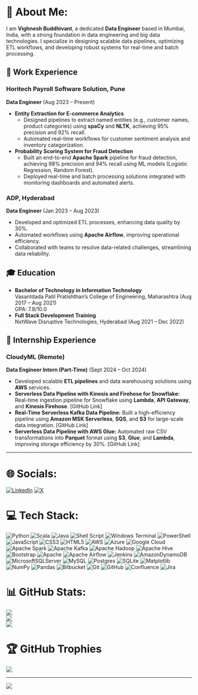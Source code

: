 # 💫 About Me:
I am **Vighnesh Buddhivant**, a dedicated **Data Engineer** based in Mumbai, India, with a strong foundation in data engineering and big data technologies. I specialize in designing scalable data pipelines, optimizing ETL workflows, and developing robust systems for real-time and batch processing.  

## 💼 Work Experience  
### **Horitech Payroll Software Solution, Pune**  
**Data Engineer** (Aug 2023 – Present)  
- **Entity Extraction for E-commerce Analytics**  
  - Designed pipelines to extract named entities (e.g., customer names, product categories) using **spaCy** and **NLTK**, achieving 95% precision and 92% recall.  
  - Automated real-time workflows for customer sentiment analysis and inventory categorization.  
- **Probability Scoring System for Fraud Detection**  
  - Built an end-to-end **Apache Spark** pipeline for fraud detection, achieving 98% precision and 94% recall using ML models (Logistic Regression, Random Forest).  
  - Deployed real-time and batch processing solutions integrated with monitoring dashboards and automated alerts.  

### **ADP, Hyderabad**  
**Data Engineer** (Jan 2023 – Aug 2023)  
- Developed and optimized ETL processes, enhancing data quality by 30%.  
- Automated workflows using **Apache Airflow**, improving operational efficiency.  
- Collaborated with teams to resolve data-related challenges, streamlining data reliability.  

## 🎓 Education  
- **Bachelor of Technology in Information Technology**  
  Vasantdada Patil Pratishthan’s College of Engineering, Maharashtra (Aug 2017 – Aug 2021)  
  GPA: 7.8/10.0  
- **Full Stack Development Training**  
  NxtWave Disruptive Technologies, Hyderabad (Aug 2021 – Dec 2022)  

## 🌟 Internship Experience  

### **CloudyML (Remote)**  
**Data Engineer Intern (Part-Time)** (Sept 2024 – Oct 2024)  
- Developed scalable **ETL pipelines** and data warehousing solutions using **AWS** services.  
- **Serverless Data Pipeline with Kinesis and Firehose for Snowflake:** Real-time ingestion pipeline for Snowflake using **Lambda**, **API Gateway**, and **Kinesis Firehose**. [GitHub Link]  
- **Real-Time Serverless Kafka Data Pipeline:** Built a high-efficiency pipeline using **Amazon MSK Serverless**, **SQS**, and **S3** for large-scale data integration. [GitHub Link]  
- **Serverless Data Pipeline with AWS Glue:** Automated raw CSV transformations into **Parquet** format using **S3**, **Glue**, and **Lambda**, improving storage efficiency by 30%. [GitHub Link]  

---

# 🌐 Socials:
[![LinkedIn](https://img.shields.io/badge/LinkedIn-%230077B5.svg?logo=linkedin&logoColor=white)](https://www.linkedin.com/in/vighneshbuddhivant) [![X](https://img.shields.io/badge/X-black.svg?logo=X&logoColor=white)](https://x.com/vSachin10) 

# 💻 Tech Stack:
![Python](https://img.shields.io/badge/python-3670A0?style=flat&logo=python&logoColor=ffdd54)   ![Scala](https://img.shields.io/badge/scala-%23DC322F.svg?style=flat&logo=scala&logoColor=white)   ![Java](https://img.shields.io/badge/java-%23ED8B00.svg?style=flat&logo=openjdk&logoColor=white)   ![Shell Script](https://img.shields.io/badge/shell_script-%23121011.svg?style=flat&logo=gnu-bash&logoColor=white)   ![Windows Terminal](https://img.shields.io/badge/Windows%20Terminal-%234D4D4D.svg?style=flat&logo=windows-terminal&logoColor=white)   ![PowerShell](https://img.shields.io/badge/PowerShell-%235391FE.svg?style=flat&logo=powershell&logoColor=white)   ![JavaScript](https://img.shields.io/badge/javascript-%23323330.svg?style=flat&logo=javascript&logoColor=%23F7DF1E)   ![CSS3](https://img.shields.io/badge/css3-%231572B6.svg?style=flat&logo=css3&logoColor=white)   ![HTML5](https://img.shields.io/badge/html5-%23E34F26.svg?style=flat&logo=html5&logoColor=white)   ![AWS](https://img.shields.io/badge/AWS-%23FF9900.svg?style=flat&logo=amazon-aws&logoColor=white)   ![Azure](https://img.shields.io/badge/azure-%230072C6.svg?style=flat&logo=microsoftazure&logoColor=white)   ![Google Cloud](https://img.shields.io/badge/GoogleCloud-%234285F4.svg?style=flat&logo=google-cloud&logoColor=white)   ![Apache Spark](https://img.shields.io/badge/Apache%20Spark-FDEE21?style=flat&logo=apachespark&logoColor=black)   ![Apache Kafka](https://img.shields.io/badge/Apache%20Kafka-000?style=flat&logo=apachekafka)   ![Apache Hadoop](https://img.shields.io/badge/Apache%20Hadoop-66CCFF?style=flat&logo=apachehadoop&logoColor=black)   ![Apache Hive](https://img.shields.io/badge/Apache%20Hive-FDEE21?style=flat&logo=apachehive&logoColor=black)   ![Bootstrap](https://img.shields.io/badge/bootstrap-%238511FA.svg?style=flat&logo=bootstrap&logoColor=white)   ![Apache](https://img.shields.io/badge/apache-%23D42029.svg?style=flat&logo=apache&logoColor=white)   ![Apache Airflow](https://img.shields.io/badge/Apache%20Airflow-017CEE?style=flat&logo=Apache%20Airflow&logoColor=white)   ![Jenkins](https://img.shields.io/badge/jenkins-%232C5263.svg?style=flat&logo=jenkins&logoColor=white)   ![AmazonDynamoDB](https://img.shields.io/badge/Amazon%20DynamoDB-4053D6?style=flat&logo=Amazon%20DynamoDB&logoColor=white)   ![MicrosoftSQLServer](https://img.shields.io/badge/Microsoft%20SQL%20Server-CC2927?style=flat&logo=microsoft%20sql%20server&logoColor=white)   ![MySQL](https://img.shields.io/badge/mysql-4479A1.svg?style=flat&logo=mysql&logoColor=white)   ![Postgres](https://img.shields.io/badge/postgres-%23316192.svg?style=flat&logo=postgresql&logoColor=white)   ![SQLite](https://img.shields.io/badge/sqlite-%2307405e.svg?style=flat&logo=sqlite&logoColor=white)   ![Matplotlib](https://img.shields.io/badge/Matplotlib-%23ffffff.svg?style=flat&logo=Matplotlib&logoColor=black) ![NumPy](https://img.shields.io/badge/numpy-%23013243.svg?style=flat&logo=numpy&logoColor=white)   ![Pandas](https://img.shields.io/badge/pandas-%23150458.svg?style=flat&logo=pandas&logoColor=white)   ![Bitbucket](https://img.shields.io/badge/bitbucket-%230047B3.svg?style=flat&logo=bitbucket&logoColor=white)   ![Git](https://img.shields.io/badge/git-%23F05033.svg?style=flat&logo=git&logoColor=white)   ![GitHub](https://img.shields.io/badge/github-%23121011.svg?style=flat&logo=github&logoColor=white)   ![Confluence](https://img.shields.io/badge/confluence-%23172BF4.svg?style=flat&logo=confluence&logoColor=white)   ![Jira](https://img.shields.io/badge/jira-%230A0FFF.svg?style=flat&logo=jira&logoColor=white)

# 📊 GitHub Stats:
![](https://github-readme-stats.vercel.app/api?username=vighneshbuddhivant&theme=default&hide_border=false&include_all_commits=true&count_private=true)<br/>
![](https://github-readme-streak-stats.herokuapp.com/?user=vighneshbuddhivant&theme=default&hide_border=false)<br/>
![](https://github-readme-stats.vercel.app/api/top-langs/?username=vighneshbuddhivant&theme=default&hide_border=false&include_all_commits=true&count_private=true&layout=compact)

# 🏆 GitHub Trophies
![](https://github-profile-trophy.vercel.app/?username=vighneshbuddhivant&theme=gruvbox&no-frame=false&no-bg=true&margin-w=4)

---
[![](https://visitcount.itsvg.in/api?id=vighneshbuddhivant&icon=0&color=1)](https://visitcount.itsvg.in)

<!-- Proudly created with GPRM ( https://gprm.itsvg.in ) -->
